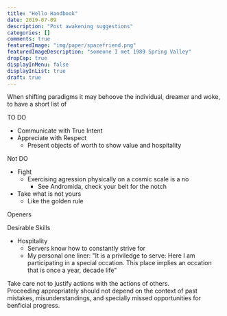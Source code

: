 ```yaml
---
title: "Hello Handbook"
date: 2019-07-09
description: "Post awakening suggestions"
categories: []
comments: true
featuredImage: "img/paper/spacefriend.png"
featuredImageDescription: "someone I met 1989 Spring Valley"
dropCap: true
displayInMenu: false
displayInList: true
draft: true
---
```


When shifting paradigms it may behoove the individual, dreamer and woke, to have a short list of 


TO DO  
- Communicate with True Intent
- Appreciate with Respect
    - Present objects of worth to show value and hospitality


Not DO  
- Fight
    - Exercising agression physically on a cosmic scale is a no
        - See Andromida, check your belt for the notch
- Take what is not yours  
    - Like the golden rule

Openers

Desirable Skills
- Hospitality
    - Servers know how to constantly strive for 
    - My personal one liner: "It is a priviledge to serve: Here I am participating in a special occation. This place implies an occation that is once a year, decade life"


Take care not to justify actions with the actions of others.  
Proceeding appropriately should not depend on the context of past mistakes, misunderstandings, and specially missed opportunities for benficial progress.  